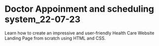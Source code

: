 # Doctor Appoinment and scheduling system_22-07-23
Learn how to create an impressive and user-friendly Health Care Website Landing Page from scratch using HTML and CSS.
